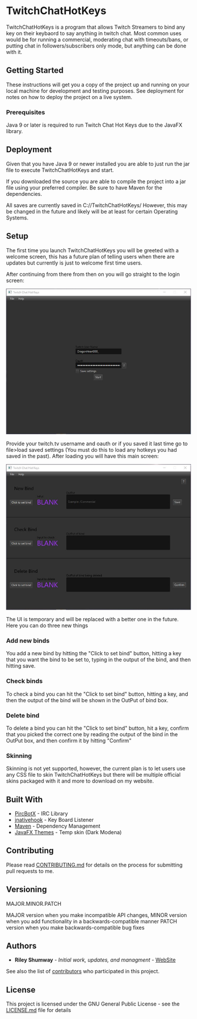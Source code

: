 # TwitchChatHotKeys
TwitchChatHotKeys is a program that allows Twitch Streamers to bind any key on their keybaord to say anything in twitch chat. Most common uses would be for running a commercial, moderating chat with timeouts/bans, or putting chat in followers/subscribers only mode, but anything can be done with it.

## Getting Started

These instructions will get you a copy of the project up and running on your local machine for development and testing purposes. See deployment for notes on how to deploy the project on a live system.

### Prerequisites

Java 9 or later is required to run Twitch Chat Hot Keys due to the JavaFX library.

## Deployment

Given that you have Java 9 or newer installed you are able to just run the jar file to execute TwitchChatHotKeys and start.

If you downloaded the source you are able to compile the project into a jar file using your preferred compiler. Be sure to have Maven for the dependencies.

All saves are currently saved in C://TwitchChatHotKeys/ However, this may be changed in the future and likely will be at least for certain Operating Systems.

## Setup

The first time you launch TwitchChatHotKeys you will be greeted with a welcome screen, this has a future plan of telling users when there are updates but currently is just to welcome first time users.

After continuing from there from then on you will go straight to the login screen:

![Login screenshot](/Screenshots/sctl.JPG?raw=true)

Provide your twitch.tv username and oauth or if you saved it last time go to file>load saved settings (You must do this to load any hotkeys you had saved in the past). After loading you will have this main screen:

![Main screenshot](/Screenshots/sctm.JPG?raw=true)

The UI is temporary and will be replaced with a better one in the future. Here you can do three new things

### Add new binds

You add a new bind by hitting the "Click to set bind" button, hitting a key that you want the bind to be set to, typing in the output of the bind, and then hitting save.

### Check binds

To check a bind you can hit the "Click to set bind" button, hitting a key, and then the output of the bind will be shown in the OutPut of bind box.

### Delete bind

To delete a bind you can hit the "Click to set bind" button, hit a key, confirm that you picked the correct one by reading the output of the bind in the OutPut box, and then confirm it by hitting "Confirm"

### Skinning

Skinning is not yet supported, however, the current plan is to let users use any CSS file to skin TwitchChatHotKeys but there will be multiple official skins packaged with it and more to download on my website.

## Built With

* [PircBotX](https://github.com/TheLQ/pircbotx) - IRC Library
* [jnativehook](https://github.com/kwhat/jnativehook) - Key Board Listener
* [Maven](https://maven.apache.org/) - Dependency Management
* [JavaFX Themes](https://github.com/joffrey-bion/javafx-themes) - Temp skin (Dark Modena)

## Contributing

Please read [CONTRIBUTING.md]() for details on the process for submitting pull requests to me.

## Versioning

MAJOR.MINOR.PATCH

MAJOR version when you make incompatible API changes,
MINOR version when you add functionality in a backwards-compatible manner
PATCH version when you make backwards-compatible bug fixes

## Authors

* **Riley Shumway** - *Initial work, updates, and managment* - [WebSite](https://dragonheart.ninja/)

See also the list of [contributors](https://github.com/DragonHeart000/TwitchChatHotKeys/graphs/contributors) who participated in this project.

## License

This project is licensed under the GNU General Public License - see the [LICENSE.md](https://github.com/DragonHeart000/TwitchChatHotKeys/blob/master/LICENSE) file for details
